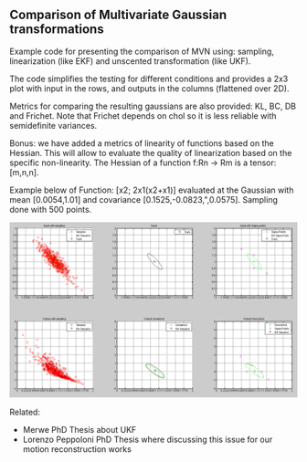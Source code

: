 
Comparison of Multivariate Gaussian transformations
---------------------------------------------------

Example code for presenting the comparison of MVN using: sampling, linearization (like EKF) and unscented transformation (like UKF).

The code simplifies the testing for different conditions and provides a 2x3 plot with input in the rows, and outputs in the columns (flattened over 2D).

Metrics for comparing the resulting gaussians are also provided: KL, BC, DB and Frichet. Note that Frichet depends on chol so it is less reliable with semidefinite variances.

Bonus: we have added a metrics of linearity of functions based on the Hessian. This will allow to evaluate the quality of linearization based on the specific non-linearity. The Hessian of a function f:Rn -> Rm is a tensor: [m,n,n].

Example below of Function: [x2; 2x1(x2+x1)] evaluated at the Gaussian with mean [0.0054,1.01] and covariance [0.1525,-0.0823,",0.0575]. Sampling done with 500 points.

![Example of result for the function [x2; 2x1(x2+x1)] with point [0.0054,1.01] and variance [0.1525,-0.0823;-0.0823,0.0575] with sampling of 500](example.png)

Related:
* Merwe PhD Thesis about UKF
* Lorenzo Peppoloni PhD Thesis where discussing this issue for our motion reconstruction works
